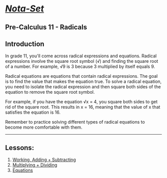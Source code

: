 # [***Nota-Set***](../index.md)
## Pre-Calculus 11 - <i class="fa-solid fa-square-root-variable"></i> Radicals
## **Introduction**

In grade 11, you'll come across radical expressions and equations. Radical expressions involve the square root symbol (√) and finding the square root of a number. For example, √9 is 3 because 3 multiplied by itself equals 9.

Radical equations are equations that contain radical expressions. The goal is to find the value that makes the equation true. To solve a radical equation, you need to isolate the radical expression and then square both sides of the equation to remove the square root symbol.

For example, if you have the equation √x = 4, you square both sides to get rid of the square root. This results in x = 16, meaning that the value of x that satisfies the equation is 16.

Remember to practice solving different types of radical equations to become more comfortable with them.

---

## **Lessons**:
1. [Working, Adding + Subtracting](../Notes/PC11/Radicals/Lesson%201%20(Working%20%2B%20Adding%20and%20Subtracting).html)
2. [Multiplying + Dividing](../Notes/PC11/Radicals/Lesson%202%20(Multiplying%20%2B%20Dividing).html)
3. [Equations](../Notes/PC11/Radicals/Lesson%203%20(Radical%20Equations).html)

<link rel="stylesheet" href="https://cdnjs.cloudflare.com/ajax/libs/font-awesome/6.3.0/css/all.min.css">